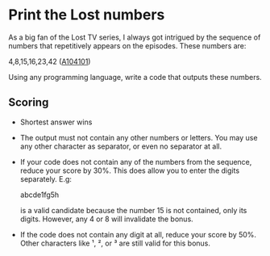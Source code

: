 Print the Lost numbers
======================

As a big fan of the Lost TV series, I always got intrigued by the
sequence of numbers that repetitively appears on the episodes. These
numbers are:

4,8,15,16,23,42 ([A104101](https://oeis.org/A104101))

Using any programming language, write a code that outputs these numbers.

Scoring
-------

* Shortest answer wins

* The output must not contain any other numbers or letters. You may
  use any other character as separator, or even no separator at all.

* If your code does not contain any of the numbers from the sequence,
  reduce your score by 30%. This does allow you to enter the digits
  separately. E.g:

    abcde1fg5h

  is a valid candidate because the number 15
  is not contained, only its digits. However, any 4 or 8
  will invalidate the bonus.

* If the code does not contain any digit at all, reduce your score by 50%.
  Other characters like &#xB9;, &#xB2;, or &#xB3; are still valid for
  this bonus.
